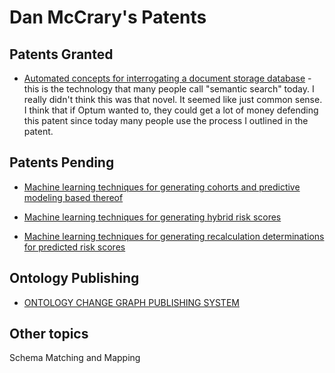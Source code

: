 # Dan McCrary's Patents

## Patents Granted

* [Automated concepts for interrogating a document storage database](https://patents.google.com/patent/US11204950B2/en) - this is the
technology that many people call "semantic search" today.  I really
didn't think this was that novel.  It seemed like just common sense.
I think that if Optum wanted to, they could get a lot of money defending this patent since today many people use the process I outlined in the patent.

## Patents Pending

* [Machine learning techniques for generating cohorts and predictive modeling based thereof](https://patents.google.com/patent/US20240047070A1)

* [Machine learning techniques for generating hybrid risk scores](https://patents.google.com/patent/US20220122736A1/en)

* [Machine learning techniques for generating recalculation determinations for predicted risk scores](https://patents.google.com/patent/US20220327404A1/en?q=(Daniel+George+McCreary))

## Ontology Publishing
* [ONTOLOGY CHANGE GRAPH PUBLISHING SYSTEM](https://trea.com/information/ontology-change-graph-publishing-system/patentapplication/a298416e-c85d-4959-9ca9-5ea875069a8e)
## Other topics

Schema Matching and Mapping

